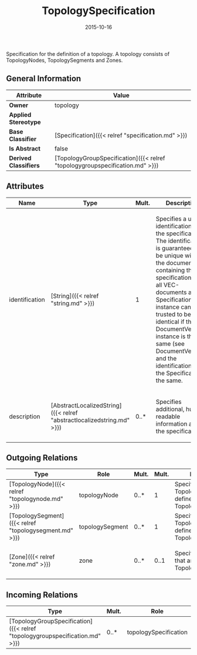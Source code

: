 ﻿---
title: TopologySpecification
toc: false
type: specs
date: "2015-10-16"
draft: false
specification: VEC
version: 1.1.2
documentType: "Recommendation"
elementType: Class
classes:
  - TopologySpecification
menu_name: vec-1.1.2
---
<p>Specification for the definition of a topology. A topology consists of TopologyNodes, TopologySegments and Zones.  </p>

## General Information

| Attribute               | Value |
|-------------------------|-------|
| **Owner**               | topology |
| **Applied Stereotype**  |   |
| **Base Classifier**     | [Specification]({{< relref "specification.md" >}})<br/>  |
| **Is Abstract**         | false |
| **Derived Classifiers** | [TopologyGroupSpecification]({{< relref "topologygroupspecification.md" >}}) |

## Attributes
|  Name  |  Type  |  Mult.  |  Description  |  Owning Classifier  |
|--------|--------|---------|---------------|--------------|
|identification | [String]({{< relref "string.md" >}}) | 1 | <p> Specifies a unique identification of the specification. The identification is guaranteed to be unique within the document containing the specification. Over all VEC-documents a Specification-instance can be trusted to be identical if the DocumentVersion-instance is the same (see DocumentVersion) and the identification of the Specification is the same.      </p> | [Specification]({{< relref "specification.md" >}}) |
|description | [AbstractLocalizedString]({{< relref "abstractlocalizedstring.md" >}}) | 0..* | <p> Specifies additional, human readable information about the specification.      </p> | [Specification]({{< relref "specification.md" >}}) |

## Outgoing Relations
|    Type  |   Role   |   Mult.   |   Mult.   |   Description   |
|----------|----------|-----------|-----------|-----------------|
| [TopologyNode]({{< relref "topologynode.md" >}}) | topologyNode | 0..* | 1 | Specifies the TopologyNodes defined by the TopologySpecification. |
| [TopologySegment]({{< relref "topologysegment.md" >}}) | topologySegment | 0..* | 1 | Specifies the TopologySegments defined by the TopologySpecification. |
| [Zone]({{< relref "zone.md" >}}) | zone | 0..* | 0..1 | <p> Specifies the Zones that are part of the TopologySpecification.      </p> |
##  Incoming Relations
|    Type  |   Mult.  |   Role    |   Mult.   |   Description  |
|----------|----------|-----------|-----------|----------------|
| [TopologyGroupSpecification]({{< relref "topologygroupspecification.md" >}}) | 0..* | topologySpecification | 0..* |  |
